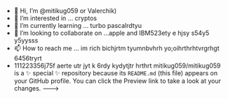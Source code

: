 - 👋 Hi, I’m @mitikug059 or Valerchik)
- 👀 I’m interested in ... cryptos
- 🌱 I’m currently learning ... turbo pascalrdtyu
- 💞️ I’m looking to collaborate on ...apple and IBM523ety e hjsy s54y5 y5yysss
- 📫 How to reach me ... im rich bichjrtm tyumnbvhrh yo;oihrthrhtvrgrhgt 6456tryrt
- 111223356j75f aerte utr jyt
k 6rdy kydytjtr hrthrt
mitikug059/mitikug059 is a ✨ special ✨ repository because its `README.md` (this file) appears on your GitHub profile.
You can click the Preview link to take a look at your changes.
--->
